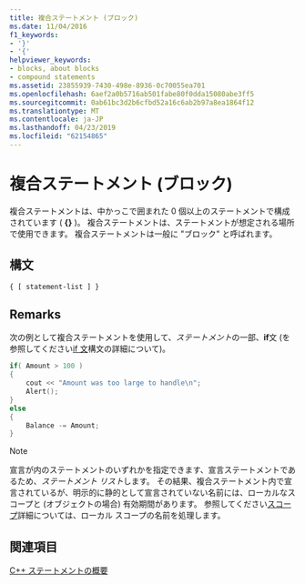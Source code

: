 ```yaml
---
title: 複合ステートメント (ブロック)
ms.date: 11/04/2016
f1_keywords:
- '}'
- '{'
helpviewer_keywords:
- blocks, about blocks
- compound statements
ms.assetid: 23855939-7430-498e-8936-0c70055ea701
ms.openlocfilehash: 6aef2a0b5716ab501fabe80f0dda15080abe3ff5
ms.sourcegitcommit: 0ab61bc3d2b6cfbd52a16c6ab2b97a8ea1864f12
ms.translationtype: MT
ms.contentlocale: ja-JP
ms.lasthandoff: 04/23/2019
ms.locfileid: "62154865"
---
```

# <a name="compound-statements-blocks"></a>複合ステートメント (ブロック)

複合ステートメントは、中かっこで囲まれた 0 個以上のステートメントで構成されています ( **{}** )。 複合ステートメントは、ステートメントが想定される場所で使用できます。 複合ステートメントは一般に "ブロック" と呼ばれます。

## <a name="syntax"></a>構文

```
{ [ statement-list ] }
```

## <a name="remarks"></a>Remarks

次の例として複合ステートメントを使用して、*ステートメント*の一部、**if**文 (を参照してください[if 文](../cpp/if-else-statement-cpp.md)構文の詳細について)。

```cpp
if( Amount > 100 )
{
    cout << "Amount was too large to handle\n";
    Alert();
}
else
{
    Balance -= Amount;
}
```

> [!NOTE]
>  宣言が内のステートメントのいずれかを指定できます、宣言ステートメントであるため、*ステートメント リスト*します。 その結果、複合ステートメント内で宣言されているが、明示的に静的として宣言されていない名前には、ローカルなスコープと (オブジェクトの場合) 有効期間があります。 参照してください[スコープ](../cpp/scope-visual-cpp.md)詳細については、ローカル スコープの名前を処理します。

## <a name="see-also"></a>関連項目

[C++ ステートメントの概要](../cpp/overview-of-cpp-statements.md)